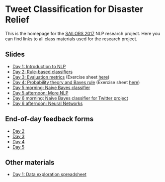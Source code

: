 # Tweet Classification for Disaster Relief

This is the homepage for the [SAILORS 2017](http://sailors.stanford.edu/) NLP research project. 
Here you can find links to all class materials used for the research project.

## Slides
* [Day 1: Introduction to NLP](https://docs.google.com/presentation/d/1ETVn3Zpqy7Cmv7LuqG-kJ2zwR7Yz8BQUMgnzTkC6fwY/edit?usp=sharing)
* [Day 2: Rule-based classifiers](https://docs.google.com/presentation/d/1aWweVcIf1XBHu8okf5k3d_KXqObxHHx9W_ljCdm2jyw/edit?usp=sharing)
* [Day 3: Evaluation metrics](https://docs.google.com/presentation/d/1nfideUIXIcslK9eLNrtxVGyaJG8KJlq1heI-A4YJn_w/edit?usp=sharing) (Exercise sheet [here](https://docs.google.com/document/d/1IyynNr2hVJY8LOzFEBKRXNJ71usqfPQuR81lrFjEcPc/edit?usp=sharing))
* [Day 4: Probability theory and Bayes rule](https://docs.google.com/presentation/d/1nOEo5AKcdwBjdhNLj1yP0CTw508H6I34BjU6yxRZ9ck/view) 
(Exercise sheet [here](https://docs.google.com/document/d/1u8pY6YicTEa3xZI6QxcPfrZ8A9mIJYxjA4iL6hpSB9c/edit?usp=sharing))
* [Day 5 morning: Naive Bayes classifier](https://docs.google.com/presentation/d/1EM6BmNpjo5QdymzkUUfWdwNxuIw-AZtzGjswcW-ioMY/edit?usp=sharing)
* [Day 5 afternoon: More NLP](https://docs.google.com/presentation/d/1biWvkfLANZWiwvePX7WWcKI5JNNMJ9XSewZDwyHmCC8/edit?usp=sharing)
* [Day 6 morning: Naive Bayes classifier for Twitter project](https://docs.google.com/presentation/d/1qIdeh8nYIOHztvkK5DfN-86VX9RHJiV7CAOKf7MbL8M/edit?usp=sharing)
* [Day 6 afternoon: Neural Networks](https://docs.google.com/presentation/d/1D23sp1JVwPbORXlnQ8D7fpePdxjNSuoGO0IfZLKT4zY/edit?usp=sharing)


## End-of-day feedback forms
* [Day 2](https://docs.google.com/forms/d/e/1FAIpQLSeAMNSPJGDPmf3ULEM0ZQ2vECLOV7CSdBOUg2hmFEcv3SB3UA/viewform?usp=sf_link)
* [Day 3](https://goo.gl/forms/pGjUsWqQLfgLnDNm1)
* [Day 4](https://docs.google.com/forms/d/e/1FAIpQLSeS-wkRL0znhCG9sEDMcqk9MB7V7my8M6ysXWK0RMu81WS1FA/viewform)
* [Day 5](https://goo.gl/forms/dVgZQBq1KS9QJR6a2)

## Other materials
* [Day 1: Data exploration spreadsheet](https://docs.google.com/spreadsheets/d/1EC83i5jhi5TjQTT4XN0v4CScZcie9WloASPGSEdJ2mY/edit?usp=sharing)
